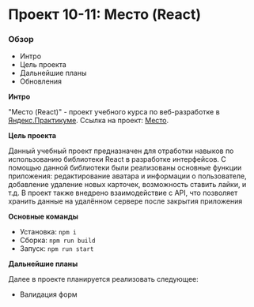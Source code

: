 # Проект 10-11: Место (React)

### Обзор
* Интро
* Цель проекта
* Дальнейшие планы
* Обновления

**Интро**

"Место (React)" - проект учебного курса по веб-разработке в [Яндекс.Практикуме](https://praktikum.yandex.ru/).
Ссылка на проект: [Место](https://k-gnusarev.github.io/mesto-react/).

**Цель проекта**

Данный учебный проект предназначен для отработки навыков по использованию библиотеки React в разработке интерфейсов. С помощью данной библиотеки были реализованы основные функции приложения: редактирование аватара и информации о пользователе, добавление удаление новых карточек, возможность ставить лайки, и т.д. В проект также внедрено взаимодействие с API, что позволяет хранить данные на удалённом сервере после закрытия приложения 

**Основные команды**

* Установка: `npm i`
* Сборка: `npm run build`
* Запуск: `npm run start`

**Дальнейшие планы**

Далее в проекте планируется реализовать следующее:

* Валидация форм
